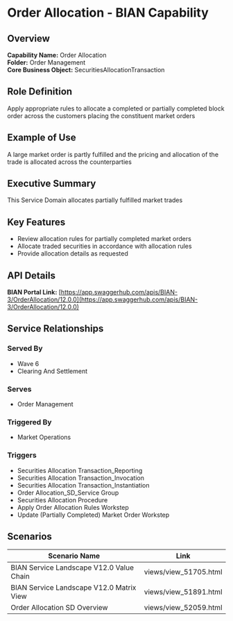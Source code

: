 # Order Allocation - BIAN Capability

## Overview
**Capability Name:** Order Allocation  
**Folder:** Order Management  
**Core Business Object:** SecuritiesAllocationTransaction

## Role Definition
Apply appropriate rules to allocate a completed or partially completed block order across the customers placing the constituent market orders

## Example of Use
A large market order is partly fulfilled and the pricing and allocation of the trade is allocated across the counterparties

## Executive Summary
This Service Domain allocates partially fulfilled market trades

## Key Features
- Review allocation rules for partially completed market orders
- Allocate traded securities in accordance with allocation rules
- Provide allocation details as requested

## API Details
**BIAN Portal Link:** [https://app.swaggerhub.com/apis/BIAN-3/OrderAllocation/12.0.0](https://app.swaggerhub.com/apis/BIAN-3/OrderAllocation/12.0.0)

## Service Relationships

### Served By
- Wave 6
- Clearing And Settlement

### Serves
- Order Management

### Triggered By
- Market Operations

### Triggers
- Securities Allocation Transaction_Reporting
- Securities Allocation Transaction_Invocation
- Securities Allocation Transaction_Instantiation
- Order Allocation_SD_Service Group
- Securities Allocation Procedure
- Apply Order Allocation Rules Workstep
- Update (Partially Completed) Market Order Workstep

## Scenarios
| Scenario Name | Link |
|---------------|------|
| BIAN Service Landscape V12.0 Value Chain | views/view_51705.html |
| BIAN Service Landscape V12.0 Matrix View | views/view_51891.html |
| Order Allocation SD Overview | views/view_52059.html |